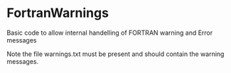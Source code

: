 FortranWarnings
===============

Basic code to allow internal handelling of FORTRAN warning and Error messages

Note the file warnings.txt must be present and should contain the warning messages. 